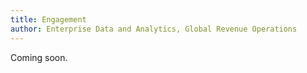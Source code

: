 ```yaml
---
title: Engagement
author: Enterprise Data and Analytics, Global Revenue Operations
---
```


Coming soon.
